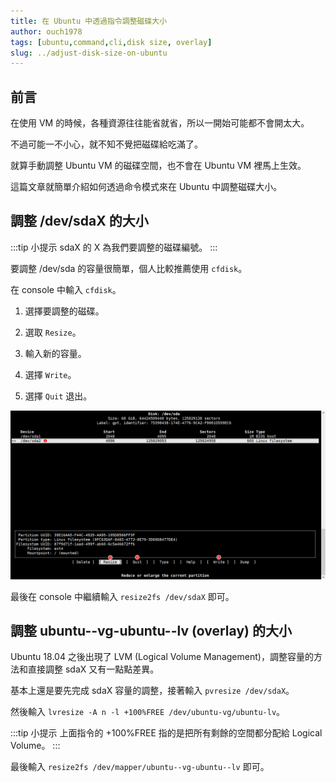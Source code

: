 ```yaml
---
title: 在 Ubuntu 中透過指令調整磁碟大小
author: ouch1978
tags: [ubuntu,command,cli,disk size, overlay]
slug: ../adjust-disk-size-on-ubuntu
---
```


## 前言

在使用 VM 的時候，各種資源往往能省就省，所以一開始可能都不會開太大。

不過可能一不小心，就不知不覺把磁碟給吃滿了。

就算手動調整 Ubuntu VM 的磁碟空間，也不會在 Ubuntu VM 裡馬上生效。

這篇文章就簡單介紹如何透過命令模式來在 Ubuntu 中調整磁碟大小。

## 調整 /dev/sdaX 的大小

:::tip 小提示
sdaX 的 X 為我們要調整的磁碟編號。
:::

要調整 /dev/sda 的容量很簡單，個人比較推薦使用 `cfdisk`。

在 console 中輸入 `cfdisk`。

1. 選擇要調整的磁碟。

2. 選取 `Resize`。

3. 輸入新的容量。

4. 選擇 `Write`。

5. 選擇 `Quit` 退出。

![使用 cfdisk 調整磁碟大小](adjust-disk-size-with-cfdisk.png "使用 cfdisk 調整磁碟大小")

最後在 console 中繼續輸入 `resize2fs /dev/sdaX` 即可。

## 調整 ubuntu--vg-ubuntu--lv (overlay) 的大小

Ubuntu 18.04 之後出現了 LVM (Logical Volume Management)，調整容量的方法和直接調整 sdaX 又有一點點差異。

基本上還是要先完成 sdaX 容量的調整，接著輸入 `pvresize /dev/sdaX`。

然後輸入 `lvresize -A n -l +100%FREE /dev/ubuntu-vg/ubuntu-lv`。

:::tip 小提示
上面指令的 +100%FREE 指的是把所有剩餘的空間都分配給 Logical Volume。
:::

最後輸入 `resize2fs /dev/mapper/ubuntu--vg-ubuntu--lv` 即可。
